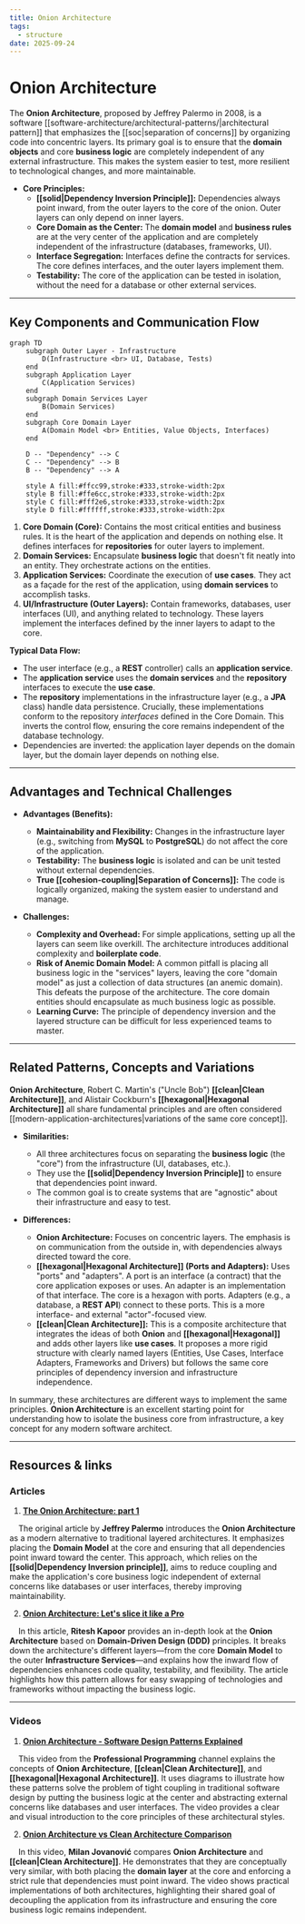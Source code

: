 ```yaml
---
title: Onion Architecture
tags:
  - structure
date: 2025-09-24
---
```


# **Onion Architecture**

The **Onion Architecture**, proposed by Jeffrey Palermo in 2008, is a software [[software-architecture/architectural-patterns/|architectural pattern]] that emphasizes the [[soc|separation of concerns]] by organizing code into concentric layers. Its primary goal is to ensure that the **domain objects** and core **business logic** are completely independent of any external infrastructure. This makes the system easier to test, more resilient to technological changes, and more maintainable.

* **Core Principles:**
    * **[[solid|Dependency Inversion Principle]]:** Dependencies always point inward, from the outer layers to the core of the onion. Outer layers can only depend on inner layers.
    * **Core Domain as the Center:** The **domain model** and **business rules** are at the very center of the application and are completely independent of the infrastructure (databases, frameworks, UI).
    * **Interface Segregation:** Interfaces define the contracts for services. The core defines interfaces, and the outer layers implement them.
    * **Testability:** The core of the application can be tested in isolation, without the need for a database or other external services.

---

## **Key Components and Communication Flow**

```mermaid
graph TD
    subgraph Outer Layer - Infrastructure
        D(Infrastructure <br> UI, Database, Tests)
    end
    subgraph Application Layer
        C(Application Services)
    end
    subgraph Domain Services Layer
        B(Domain Services)
    end
    subgraph Core Domain Layer
        A(Domain Model <br> Entities, Value Objects, Interfaces)
    end

    D -- "Dependency" --> C
    C -- "Dependency" --> B
    B -- "Dependency" --> A

    style A fill:#ffcc99,stroke:#333,stroke-width:2px
    style B fill:#ffe6cc,stroke:#333,stroke-width:2px
    style C fill:#fff2e6,stroke:#333,stroke-width:2px
    style D fill:#ffffff,stroke:#333,stroke-width:2px
```

1.  **Core Domain (Core):** Contains the most critical entities and business rules. It is the heart of the application and depends on nothing else. It defines interfaces for **repositories** for outer layers to implement.
2.  **Domain Services:** Encapsulate **business logic** that doesn't fit neatly into an entity. They orchestrate actions on the entities.
3.  **Application Services:** Coordinate the execution of **use cases**. They act as a façade for the rest of the application, using **domain services** to accomplish tasks.
4.  **UI/Infrastructure (Outer Layers):** Contain frameworks, databases, user interfaces (UI), and anything related to technology. These layers implement the interfaces defined by the inner layers to adapt to the core.

**Typical Data Flow:**
* The user interface (e.g., a **REST** controller) calls an **application service**.
* The **application service** uses the **domain services** and the **repository** interfaces to execute the **use case**.
* The **repository** implementations in the infrastructure layer (e.g., a **JPA** class) handle data persistence. Crucially, these implementations conform to the repository *interfaces* defined in the Core Domain. This inverts the control flow, ensuring the core remains independent of the database technology.
* Dependencies are inverted: the application layer depends on the domain layer, but the domain layer depends on nothing else.

---

## **Advantages and Technical Challenges**

* **Advantages (Benefits):**
    * **Maintainability and Flexibility:** Changes in the infrastructure layer (e.g., switching from **MySQL** to **PostgreSQL**) do not affect the core of the application.
    * **Testability:** The **business logic** is isolated and can be unit tested without external dependencies.
    * **True [[cohesion-coupling|Separation of Concerns]]:** The code is logically organized, making the system easier to understand and manage.

* **Challenges:**
    * **Complexity and Overhead:** For simple applications, setting up all the layers can seem like overkill. The architecture introduces additional complexity and **boilerplate code**.
    * **Risk of Anemic Domain Model:** A common pitfall is placing all business logic in the "services" layers, leaving the core "domain model" as just a collection of data structures (an anemic domain). This defeats the purpose of the architecture. The core domain entities should encapsulate as much business logic as possible.
    * **Learning Curve:** The principle of dependency inversion and the layered structure can be difficult for less experienced teams to master.

---

## Related Patterns, Concepts and Variations

**Onion Architecture**, Robert C. Martin's ("Uncle Bob") **[[clean|Clean Architecture]]**, and Alistair Cockburn's **[[hexagonal|Hexagonal Architecture]]** all share fundamental principles and are often considered [[modern-application-architectures|variations of the same core concept]].

* **Similarities:**
    * All three architectures focus on separating the **business logic** (the "core") from the infrastructure (UI, databases, etc.).
    * They use the **[[solid|Dependency Inversion Principle]]** to ensure that dependencies point inward.
    * The common goal is to create systems that are "agnostic" about their infrastructure and easy to test.

* **Differences:**
    * **Onion Architecture:** Focuses on concentric layers. The emphasis is on communication from the outside in, with dependencies always directed toward the core.
    * **[[hexagonal|Hexagonal Architecture]] (Ports and Adapters):** Uses "ports" and "adapters". A port is an interface (a contract) that the core application exposes or uses. An adapter is an implementation of that interface. The core is a hexagon with ports. Adapters (e.g., a database, a **REST API**) connect to these ports. This is a more interface- and external "actor"-focused view.
    * **[[clean|Clean Architecture]]:** This is a composite architecture that integrates the ideas of both **Onion** and **[[hexagonal|Hexagonal]]** and adds other layers like **use cases**. It proposes a more rigid structure with clearly named layers (Entities, Use Cases, Interface Adapters, Frameworks and Drivers) but follows the same core principles of dependency inversion and infrastructure independence.

In summary, these architectures are different ways to implement the same principles. **Onion Architecture** is an excellent starting point for understanding how to isolate the business core from infrastructure, a key concept for any modern software architect.

---

## **Resources & links**

### **Articles**

1.  **[The Onion Architecture: part 1](https://jeffreypalermo.com/2008/07/the-onion-architecture-part-1/)**

    The original article by **Jeffrey Palermo** introduces the **Onion Architecture** as a modern alternative to traditional layered architectures. It emphasizes placing the **Domain Model** at the core and ensuring that all dependencies point inward toward the center. This approach, which relies on the **[[solid|Dependency Inversion principle]]**, aims to reduce coupling and make the application's core business logic independent of external concerns like databases or user interfaces, thereby improving maintainability.

2.  **[Onion Architecture: Let's slice it like a Pro](https://medium.com/expedia-group-tech/onion-architecture-deed8a554423)**

    In this article, **Ritesh Kapoor** provides an in-depth look at the **Onion Architecture** based on **Domain-Driven Design (DDD)** principles. It breaks down the architecture's different layers—from the core **Domain Model** to the outer **Infrastructure Services**—and explains how the inward flow of dependencies enhances code quality, testability, and flexibility. The article highlights how this pattern allows for easy swapping of technologies and frameworks without impacting the business logic.

---

### **Videos**

1.  **[Onion Architecture - Software Design Patterns Explained](https://www.youtube.com/watch?v=oC2Ty8H9jck)**

    This video from the **Professional Programming** channel explains the concepts of **Onion Architecture**, **[[clean|Clean Architecture]]**, and **[[hexagonal|Hexagonal Architecture]]**. It uses diagrams to illustrate how these patterns solve the problem of tight coupling in traditional software design by putting the business logic at the center and abstracting external concerns like databases and user interfaces. The video provides a clear and visual introduction to the core principles of these architectural styles.

2.  **[Onion Architecture vs Clean Architecture Comparison](https://www.youtube.com/watch?v=KqWNtCpjUi8)**

    In this video, **Milan Jovanović** compares **Onion Architecture** and **[[clean|Clean Architecture]]**. He demonstrates that they are conceptually very similar, with both placing the **domain layer** at the core and enforcing a strict rule that dependencies must point inward. The video shows practical implementations of both architectures, highlighting their shared goal of decoupling the application from its infrastructure and ensuring the core business logic remains independent.
